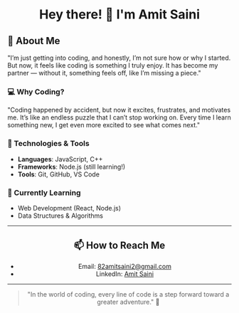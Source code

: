 <div align="center">

# Hey there! 👋 I'm Amit Saini

</div>

## 🚀 About Me

"I’m just getting into coding, and honestly, I’m not sure how or why I started. But now, it feels like coding is something I truly enjoy. It has become my partner — without it, something feels off, like I’m missing a piece."

### 💻 Why Coding?
"Coding happened by accident, but now it excites, frustrates, and motivates me. It’s like an endless puzzle that I can’t stop working on. Every time I learn something new, I get even more excited to see what comes next."

### 🔧 Technologies & Tools
- **Languages**: JavaScript, C++
- **Frameworks**: Node.js (still learning!)
- **Tools**: Git, GitHub, VS Code

### 📝 Currently Learning
- Web Development (React, Node.js)
- Data Structures & Algorithms

---

<div align="center">

## 📫 How to Reach Me
- Email: [82amitsaini2@gmail.com](mailto:82amitsaini2@gmail.com)
- LinkedIn: [Amit Saini](www.linkedin.com/in/amit-saini-863b7037b)

</div>

---

<div align="center">

> "In the world of coding, every line of code is a step forward toward a greater adventure." 🚀

</div>
